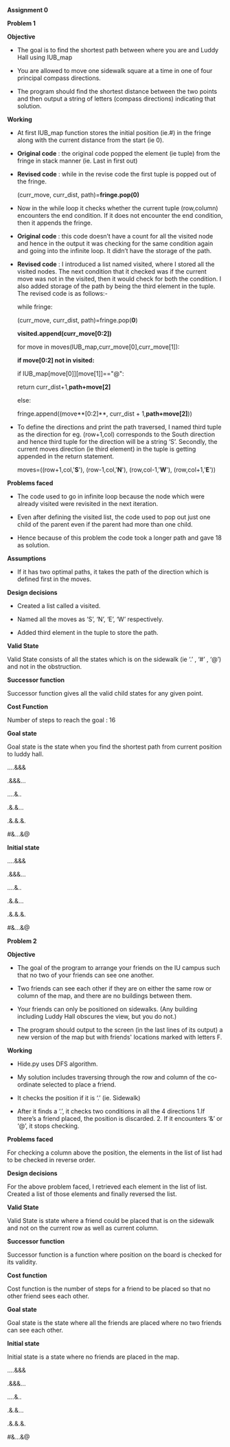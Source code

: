 **Assignment 0**

**Problem 1**

**Objective**

-   The goal is to find the shortest path between where you are and Luddy Hall
    using IUB_map

-   You are allowed to move one sidewalk square at a time in one of four
    principal compass directions.

-   The program should find the shortest distance between the two points and
    then output a string of letters (compass directions) indicating that
    solution.

**Working**

-   At first IUB_map function stores the initial position (ie.\#) in the fringe
    along with the current distance from the start (ie 0).

-   **Original code** : the original code popped the element (ie tuple) from the
    fringe in stack manner (ie. Last in first out)

-   **Revised code** : while in the revise code the first tuple is popped out of
    the fringe.

    (curr_move, curr_dist, path)=**fringe.pop(0)**

-   Now in the while loop it checks whether the current tuple (row,column)
    encounters the end condition. If it does not encounter the end condition,
    then it appends the fringe.

-   **Original code** : this code doesn’t have a count for all the visited node
    and hence in the output it was checking for the same condition again and
    going into the infinite loop. It didn’t have the storage of the path.

-   **Revised code** : I introduced a list named visited, where I stored all the
    visited nodes. The next condition that it checked was if the current move
    was not in the visited, then it would check for both the condition. I also
    added storage of the path by being the third element in the tuple. The
    revised code is as follows:-

    while fringe:

    (curr_move, curr_dist, path)=fringe.pop(**0**)

    **visited.append(curr_move[0:2])**

    for move in moves(IUB_map,curr_move[0],curr_move[1]):

    **if move[0:2] not in visited:**

    if IUB_map[move[0]][move[1]]=="\@":

    return curr_dist+1,**path+move[2]**

    else:

    fringe.append((move**[0:2]**, curr_dist + 1,**path+move[2]**))

-   To define the directions and print the path traversed, I named third tuple
    as the direction for eg. (row+1,col) corresponds to the South direction and
    hence third tuple for the direction will be a string ‘S’. Secondly, the
    current moves direction (ie third element) in the tuple is getting appended
    in the return statement.

    moves=((row+1,col,'**S**'), (row-1,col,'**N**'), (row,col-1,'**W**'),
    (row,col+1,'**E**'))

**Problems faced**

-   The code used to go in infinite loop because the node which were already
    visited were revisited in the next iteration.

-   Even after defining the visited list, the code used to pop out just one
    child of the parent even if the parent had more than one child.

-   Hence because of this problem the code took a longer path and gave 18 as
    solution.

**Assumptions**

-   If it has two optimal paths, it takes the path of the direction which is
    defined first in the moves.

**Design decisions**

-   Created a list called a visited.

-   Named all the moves as ‘S’, ‘N’, ‘E’, ‘W’ respectively.

-   Added third element in the tuple to store the path.

**Valid State**

Valid State consists of all the states which is on the sidewalk (ie ‘.’ , ‘\#’ ,
‘\@’) and not in the obstruction.

**Successor function**

Successor function gives all the valid child states for any given point.

**Cost Function**

Number of steps to reach the goal : 16

**Goal state**

Goal state is the state when you find the shortest path from current position to
luddy hall.

....&&&

.&&&...

....&..

.&.&...

.&.&.&.

\#&...&\@

**Initial state**

....&&&

.&&&...

....&..

.&.&...

.&.&.&.

\#&...&\@

**Problem 2**

**Objective**

-   The goal of the program to arrange your friends on the IU campus such that
    no two of your friends can see one another.

-   Two friends can see each other if they are on either the same row or column
    of the map, and there are no buildings between them.

-   Your friends can only be positioned on sidewalks. (Any building including
    Luddy Hall obscures the view, but you do not.)

-   The program should output to the screen (in the last lines of its output) a
    new version of the map but with friends' locations marked with letters F.

**Working**

-   Hide.py uses DFS algorithm.

-   My solution includes traversing through the row and column of the
    co-ordinate selected to place a friend.

-   It checks the position if it is ‘.’ (ie. Sidewalk)

-   After it finds a ‘.’, it checks two conditions in all the 4 directions 1.If
    there’s a friend placed, the position is discarded. 2. If it encounters ‘&’
    or ‘\@’, it stops checking.

**Problems faced**

For checking a column above the position, the elements in the list of list had
to be checked in reverse order.

**Design decisions**

For the above problem faced, I retrieved each element in the list of list.
Created a list of those elements and finally reversed the list.

**Valid State**

Valid State is state where a friend could be placed that is on the sidewalk and
not on the current row as well as current column.

**Successor function**

Successor function is a function where position on the board is checked for its
validity.

**Cost function**

Cost function is the number of steps for a friend to be placed so that no other
friend sees each other.

**Goal state**

Goal state is the state where all the friends are placed where no two friends
can see each other.

**Initial state**

Initial state is a state where no friends are placed in the map.

....&&&

.&&&...

....&..

.&.&...

.&.&.&.

\#&...&\@
